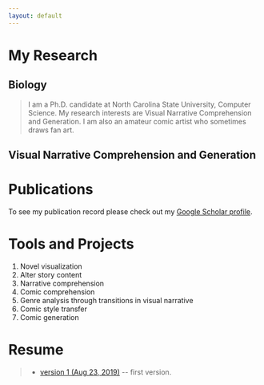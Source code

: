 ```yaml
---
layout: default
---
```


# My Research


## Biology

> I am a Ph.D. candidate at North Carolina State University, Computer Science. My research interests are Visual Narrative Comprehension and Generation. I am also an amateur comic artist who sometimes draws fan art.


## Visual Narrative Comprehension and Generation


# Publications
To see my publication record please check out my [Google Scholar profile](https://scholar.google.com/citations?user=al9zG3YAAAAJ&hl=en).

# Tools and Projects
<ol>
<li>Novel visualization</li>
<li>Alter story content</li>
<li>Narrative comprehension</li>
<li>Comic comprehension</li>
<li>Genre analysis through transitions in visual narrative</li>
<li>Comic style transfer</li>
<li>Comic generation</li>
</ol>


# Resume
> - [version 1 (Aug 23, 2019)](https://rimichen.github.io/RimiWeb/files/2019_resume_new.pdf) -- first version.
